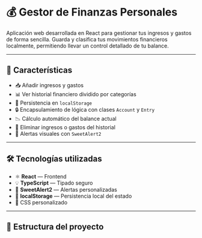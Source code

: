 
# 💰 Gestor de Finanzas Personales

Aplicación web desarrollada en React para gestionar tus ingresos y gastos de forma sencilla. Guarda y clasifica tus movimientos financieros localmente, permitiendo llevar un control detallado de tu balance.

---

## 🚀 Características

- 📥 Añadir ingresos y gastos
- 📊 Ver historial financiero dividido por categorías
- 💾 Persistencia en `localStorage`
- 🔒 Encapsulamiento de lógica con clases `Account` y `Entry`
- 📉 Cálculo automático del balance actual
- 🧹 Eliminar ingresos o gastos del historial
- 🔔 Alertas visuales con `SweetAlert2`

---

## 🛠️ Tecnologías utilizadas

- ⚛️ **React** — Frontend
- 💡 **TypeScript** — Tipado seguro
- 🍬 **SweetAlert2** — Alertas personalizadas
- 💾 **localStorage** — Persistencia local del estado
- 🧰 CSS personalizado

---

## 📂 Estructura del proyecto

